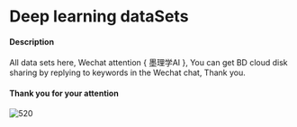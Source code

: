 # Deep learning dataSets

#### Description

All data sets here, Wechat attention { 墨理学AI }, You can get BD cloud disk sharing by replying to keywords in the Wechat chat, Thank you.

#### Thank you for your attention 

![520](https://images.gitee.com/uploads/images/2021/1028/161232_bb2e48b8_473343.jpeg "墨理520.jpg")



